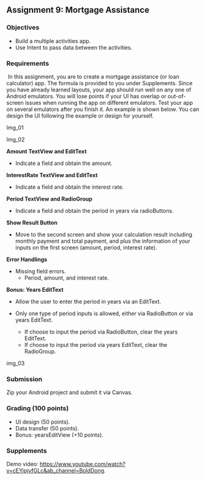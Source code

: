 ## Assignment 9: Mortgage Assistance



### Objectives

- Build a multiple activities app.
- Use Intent to pass data between the activities.



### Requirements

​	In this assignment, you are to create a mortgage assistance (or loan calculator) app. The formula is provided to you under Supplements. Since you have already learned layouts, your app should run well on any one of Android emulators. You will lose points if your UI has overlap or out-of-screen issues when running the app on different emulators. Test your app on several emulators after you finish it. An example is shown below. You can design the UI following the example or design for yourself.

Img_01

Img_02



**Amount TextView and EditText** 

-   Indicate a field and obtain the amount. 

**InterestRate TextView and EditText** 

-   Indicate a field and obtain the interest rate.

**Period TextView and RadioGroup** 

-   Indicate a field and obtain the period in years via radioButtons. 

**Show Result Button** 

-   Move to the second screen and show your calculation result including monthly payment and total payment, and plus the information of your inputs on the first screen (amount, period, interest rate). 

**Error Handlings** 

-   Missing field errors. 
    -   Period, amount, and interest rate. 

**Bonus: Years EditText** 

-   Allow the user to enter the period in years via an EditText. 

-   Only one type of period inputs is allowed, either via RadioButton or via years EditText. 
    -   If choose to input the period via RadioButton, clear the years EditText. 
    -   If choose to input the period via years EditText, clear the RadioGroup.

img_03

### Submission

  Zip your Android project and submit it via Canvas.



### Grading (100 points)

- UI design (50 points). 
- Data transfer (50 points).
- Bonus: yearsEditView (+10 points).



### Supplements

  Demo video: https://www.youtube.com/watch?v=cEYipjvfGLc&ab_channel=BoldDong.
